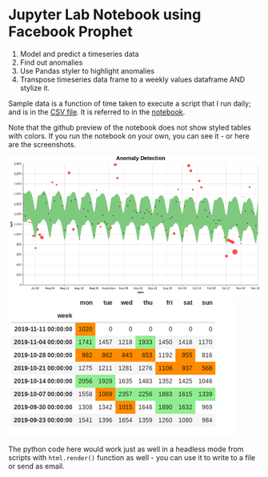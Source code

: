 # Jupyter Lab Notebook using Facebook Prophet

1. Model and predict a timeseries data
1. Find out anomalies
1. Use Pandas styler to highlight anomalies
1. Transpose timeseries data frame to a weekly values dataframe AND stylize it.

Sample data is a function of time taken to execute a script that I run daily;
and is in the [CSV file](prophet_example_weekly.csv). It is referred to
in the [notebook](prophet_example_weekly.ipynb).

Note that the github preview of the notebook does not show styled tables with
colors. If you run the notebook on your own, you can see it - or here are the
screenshots.

![Anomaly Altair Chart](prophet_example_weekly_ss01.png?raw=true "Altair Chart")
![Anomaly Weekly Dataframe](prophet_example_weekly_ss02.png?raw=true "Weekly Table")

The python code here would work just as well in a headless mode from scripts
with `html.render()` function as well - you can use it to write to a file or
send as email.
